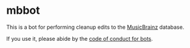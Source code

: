 # mbbot

This is a bot for performing cleanup edits to the [MusicBrainz] database.

If you use it, please abide by the [code of conduct for bots].

[MusicBrainz]: https://musicbrainz.org/
[code of conduct for bots]: https://musicbrainz.org/doc/Code_of_Conduct/Bots
